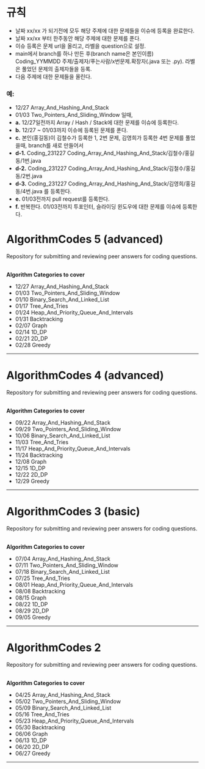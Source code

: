 # 규칙
- 날짜 xx/xx 가 되기전에 모두 해당 주제에 대한 문제들을 이슈에 등록을 완료한다.
- 날짜 xx/xx 부터 한주동안 해당 주제에 대한 문제를 푼다.
- 이슈 등록은 문제 url을 올리고, 라벨을 question으로 설정.
- main에서 branch를 하나 만든 후(branch name은 본인이름) Coding_YYMMDD 주제/출제자/푸는사람/x번문제.확장자(.java 또는 .py). 라벨은 풀었던 문제의 출제자들을 등록.
- 다음 주제에 대한 문제들을 올린다.

### 예:
- 12/27 Array_And_Hashing_And_Stack
- 01/03 Two_Pointers_And_Sliding_Window 일때,
- **a.** 12/27일전까지 Array / Hash / Stack에 대한 문제를 이슈에 등록한다.
- **b.** 12/27 ~ 01/03까지 이슈에 등록된 문제를 푼다. 
- **c.** 본인(홍길동)이 김철수가 등록한 1, 2번 문제, 김영희가 등록한 4번 문제를 풀었을때, branch를 새로 만들어서
- **d-1.** Coding_231227 Coding_Array_And_Hashing_And_Stack/김철수/홍길동/1번.java
- **d-2.** Coding_231227 Coding_Array_And_Hashing_And_Stack/김철수/홍길동/2번.java
- **d-3.** Coding_231227 Coding_Array_And_Hashing_And_Stack/김영희/홍길동/4번.java 를 등록한다.
- **e.** 01/03전까지 pull request를 등록한다.
- **f.** 반복한다. 01/03전까지 투포인터, 슬라이딩 윈도우에 대한 문제를 이슈에 등록한다.

# AlgorithmCodes 5 (advanced)
Repository for submitting and reviewing peer answers for coding questions.

<br>
<b> Algorithm Categories to cover </b>

- 12/27 Array_And_Hashing_And_Stack
- 01/03 Two_Pointers_And_Sliding_Window
- 01/10 Binary_Search_And_Linked_List
- 01/17 Tree_And_Tries
- 01/24 Heap_And_Priority_Queue_And_Intervals
- 01/31 Backtracking
- 02/07 Graph
- 02/14 1D_DP
- 02/21 2D_DP
- 02/28 Greedy
--------

# AlgorithmCodes 4 (advanced)
Repository for submitting and reviewing peer answers for coding questions.

<br>
<b> Algorithm Categories to cover </b>

- 09/22 Array_And_Hashing_And_Stack
- 09/29 Two_Pointers_And_Sliding_Window
- 10/06 Binary_Search_And_Linked_List
- 11/03 Tree_And_Tries
- 11/17 Heap_And_Priority_Queue_And_Intervals
- 11/24 Backtracking
- 12/08 Graph
- 12/15 1D_DP
- 12/22 2D_DP
- 12/29 Greedy
--------

# AlgorithmCodes 3 (basic)
Repository for submitting and reviewing peer answers for coding questions.

<br>
<b> Algorithm Categories to cover </b>

- 07/04 Array_And_Hashing_And_Stack
- 07/11 Two_Pointers_And_Sliding_Window
- 07/18 Binary_Search_And_Linked_List
- 07/25 Tree_And_Tries
- 08/01 Heap_And_Priority_Queue_And_Intervals
- 08/08 Backtracking
- 08/15 Graph
- 08/22 1D_DP
- 08/29 2D_DP
- 09/05 Greedy
--------

# AlgorithmCodes 2 
Repository for submitting and reviewing peer answers for coding questions.

<br>
<b> Algorithm Categories to cover </b>

- 04/25 Array_And_Hashing_And_Stack
- 05/02 Two_Pointers_And_Sliding_Window
- 05/09 Binary_Search_And_Linked_List
- 05/16 Tree_And_Tries
- 05/23 Heap_And_Priority_Queue_And_Intervals
- 05/30 Backtracking
- 06/06 Graph
- 06/13 1D_DP
- 06/20 2D_DP
- 06/27 Greedy
--------
